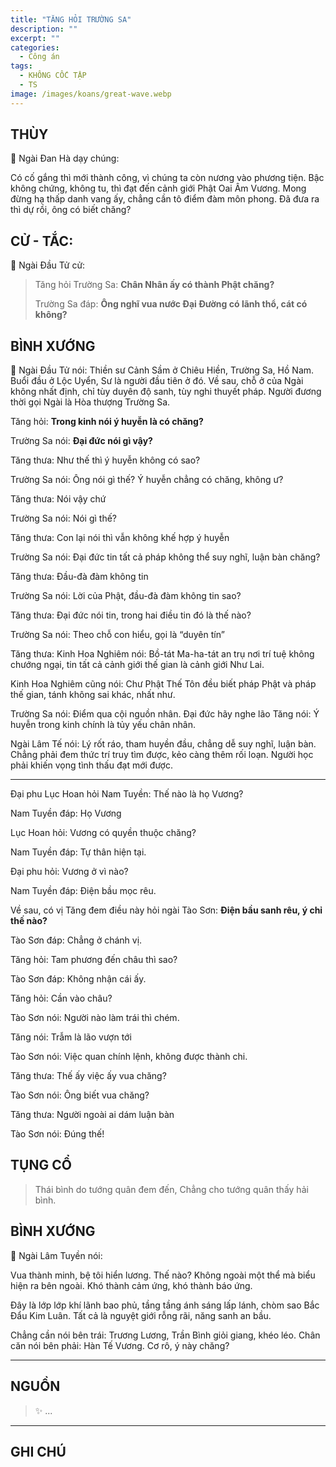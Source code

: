 ```yaml
---
title: "TĂNG HỎI TRƯỜNG SA"
description: ""
excerpt: ""
categories:
  - Công án
tags:
  - KHÔNG CỐC TẬP
  - TS 
image: /images/koans/great-wave.webp
---
```


## THÙY

📢 Ngài Đan Hà dạy chúng:

Có cố gắng thì mới thành công, vì chúng ta còn nương vào phương tiện. 
Bậc không chứng, không tu, thì đạt đến cảnh giới Phật Oai Âm Vương. 
Mong đừng hạ thấp danh vang ấy, chẳng cần tô điểm đàm môn phong. 
Đã đưa ra thì dự rồi, ông có biết chăng?

## CỬ - TẮC:

📢 Ngài Đầu Tử cử:

> Tăng hỏi Trường Sa: **Chân Nhân ấy có thành Phật chăng?**
>
> Trường Sa đáp: **Ông nghĩ vua nước Đại Đường có lãnh thổ, cát có không?**

## BÌNH XƯỚNG

📢 Ngài Đầu Tử nói:
Thiền sư Cảnh Sầm ở Chiêu Hiền, Trường Sa, Hồ Nam.
Buổi đầu ở Lộc Uyển, Sư là người đầu tiên ở đó.
Về sau, chỗ ở của Ngài không nhất định, chỉ tùy duyên độ sanh, tùy nghi thuyết pháp. Người đương thời gọi Ngài là Hòa thượng Trường Sa.

Tăng hỏi: **Trong kinh nói ý huyễn là có chăng?**

Trường Sa nói: **Đại đức nói gì vậy?**

Tăng thưa: Như thế thì ý huyễn không có sao?

Trường Sa nói: Ông nói gì thế? Ý huyễn chẳng có chăng, không ư?

Tăng thưa: Nói vậy chứ

Trường Sa nói: Nói gì thế?

Tăng thưa: Con lại nói thì vẫn không khế hợp ý huyễn

Trường Sa nói: Đại đức tin tất cả pháp không thể suy nghĩ, luận bàn chăng?

Tăng thưa: Đầu-đà đàm không tin

Trường Sa nói: Lời của Phật, đầu-đà đàm không tin sao?

Tăng thưa: Đại đức nói tin, trong hai điều tin đó là thế nào?

Trường Sa nói: Theo chỗ con hiểu, gọi là “duyên tín”

Tăng thưa: Kinh Hoa Nghiêm nói: Bồ-tát Ma-ha-tát an trụ nơi trí tuệ không chướng ngại, tin tất cả cảnh giới thế gian là cảnh giới Như Lai.

Kinh Hoa Nghiêm cũng nói: Chư Phật Thế Tôn đều biết pháp Phật và pháp thế gian, tánh không sai khác, nhất như.

Trường Sa nói: Điểm qua cội nguồn nhân. Đại đức hãy nghe lão Tăng nói: Ý huyễn trong kinh chính là tủy yếu chân nhân.

Ngài Lâm Tế nói: Lý rốt ráo, tham huyền đầu, chẳng dễ suy nghĩ, luận bàn. Chẳng phải đem thức trí truy tìm được, kẻo càng thêm rối loạn. Người học phải khiến vọng tình thấu đạt mới được.

***

Đại phu Lục Hoan hỏi Nam Tuyền: Thế nào là họ Vương?

Nam Tuyền đáp: Họ Vương

Lục Hoan hỏi: Vương có quyền thuộc chăng?

Nam Tuyền đáp: Tự thân hiện tại.

Đại phu hỏi: Vương ở vì nào?

Nam Tuyền đáp: Điện bầu mọc rêu.

Về sau, có vị Tăng đem điều này hỏi ngài Tào Sơn: **Điện bầu sanh rêu, ý chỉ thế nào?**

Tào Sơn đáp: Chẳng ở chánh vị.

Tăng hỏi: Tam phương đến châu thì sao?

Tào Sơn đáp: Không nhận cái ấy.

Tăng hỏi: Cần vào châu?

Tào Sơn nói: Người nào làm trái thì chém.

Tăng nói: Trẫm là lão vượn tới

Tào Sơn nói: Việc quan chính lệnh, không được thành chi.

Tăng thưa: Thế ấy việc ấy vua chăng?

Tào Sơn nói: Ông biết vua chăng?

Tăng thưa: Người ngoài ai dám luận bàn

Tào Sơn nói: Đúng thế!





## TỤNG CỔ

> Thái bình do tướng quân đem đến,
Chẳng cho tướng quân thấy hải bình.

## BÌNH XƯỚNG

📢 Ngài Lâm Tuyền nói:

Vua thành minh, bệ tôi hiển lương. Thế nào? Không ngoài một thể mà biểu hiện ra bên ngoài. Khó thành cảm ứng, khó thành báo ứng.

Đây là lớp lớp khí lãnh bao phủ, tầng tầng ánh sáng lấp lánh, chòm sao Bắc Đẩu Kim Luân. Tất cả là nguyệt giới rỗng rãi, năng sanh an bầu.

Chẳng cần nói bên trái: Trương Lương, Trần Bình giỏi giang, khéo léo.
Chân căn nói bên phải: Hàn Tế Vương.
Cơ rô, ý này chăng?

<hr class="blog-rule" />

## NGUỒN

> ✨ ...

<hr class="blog-rule" />

## GHI CHÚ

[^1]: ⭐️ <a href="/masters/Shaoshan-Huanpu" target="_blank">🔗 TS </a>
